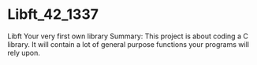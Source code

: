 # Libft_42_1337
Libft Your very first own library Summary: This project is about coding a C library. It will contain a lot of general purpose functions your programs will rely upon.
